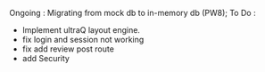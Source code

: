 Ongoing : Migrating from mock db to in-memory db (PW8); 
To Do :
- Implement ultraQ layout engine.
- fix login and session not working
- fix add review post route
- add Security

